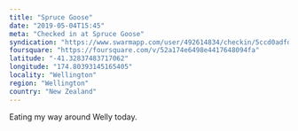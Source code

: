 ```yaml
---
title: "Spruce Goose"
date: "2019-05-04T15:45"
meta: "Checked in at Spruce Goose"
syndication: "https://www.swarmapp.com/user/492614834/checkin/5ccd0adfd9a6e60030a439ca"
foursquare: "https://foursquare.com/v/52a174e6498e4417648094fa"
latitude: "-41.32837483717062"
longitude: "174.80393145165405"
locality: "Wellington"
region: "Wellington"
country: "New Zealand"
---
```

Eating my way around Welly today.
